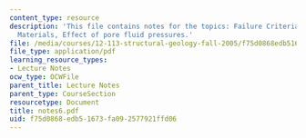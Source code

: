 ```yaml
---
content_type: resource
description: 'This file contains notes for the topics: Failure Criteria, Cohesive
  Materials, Effect of pore fluid pressures.'
file: /media/courses/12-113-structural-geology-fall-2005/f75d0868edb51673fa092577921ffd06_notes6.pdf
file_type: application/pdf
learning_resource_types:
- Lecture Notes
ocw_type: OCWFile
parent_title: Lecture Notes
parent_type: CourseSection
resourcetype: Document
title: notes6.pdf
uid: f75d0868-edb5-1673-fa09-2577921ffd06
---
```

